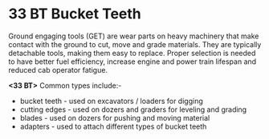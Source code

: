 # 33 BT Bucket Teeth

Ground engaging tools (GET) are wear parts on heavy machinery that make contact with the ground to cut, move and grade materials. They are typically detachable tools, making them easy to replace. Proper selection is needed to have better fuel efficiency, increase engine and power train lifespan and reduced cab operator fatigue.

**<33 BT>** Common types include:-
- bucket teeth - used on excavators / loaders for digging
- cutting edges - used on dozers and graders for leveling and grading
- blades - used on dozers for pushing and moving material
- adapters - used to attach different types of bucket teeth
